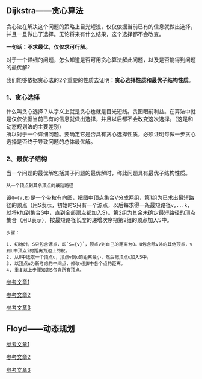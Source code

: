 ## Dijkstra——贪心算法

贪心法在解决这个问题的策略上目光短浅，仅仅依据当前已有的信息就做出选择，并且一旦做出了选择。无论将来有什么结果，这个选择都不会改变。

**一句话：不求最优，仅仅求可行解。**



对于一个详细的问题，怎么知道是否可用贪心算法解此问题，以及是否能得到问题的最优解?

我们能够依据贪心法的2个重要的性质去证明：**贪心选择性质和最优子结构性质**。

### 1、贪心选择

什么叫贪心选择？从字义上就是贪心也就是目光短线。贪图眼前利益。在算法中就是仅仅依据当前已有的信息就做出选择，并且以后都不会改变这次选择。（这是和动态规划法的主要差别）　　  
 所以对于一个详细问题。要确定它是否具有贪心选择性质，必须证明每做一步贪心选择是否终于导致问题的总体最优解。

### 2、最优子结构

当一个问题的最优解包括其子问题的最优解时，称此问题具有最优子结构性质。



```
从一个顶点到其余顶点的最短路径
```

设`G=(V,E)`是一个带权有向图，把图中顶点集合V分成两组，第1组为已求出最短路径的顶点（用S表示，初始时S只有一个源点，以后每求得一条最短路径`v,...k`，就将k加到集合S中，直到全部顶点都加入S）。第2组为其余未确定最短路径的顶点集合（用U表示），按最短路径长度的递增次序把第2组的顶点加入S中。

    步骤：

    1. 初始时，S只包含源点，即`S={v}`，顶点v到自己的距离为0。U包含除v外的其他顶点，v到U中顶点i的距离为边上的权。
    2. 从U中选取一个顶点u，顶点v到u的距离最小，然后把顶点u加入S中。
    3. 以顶点u为新考虑的中间点，修改v到U中各个点的距离。
    4. 重复以上步骤知道S包含所有顶点。



[参考文章1](http://blog.csdn.net/wang704987562/article/details/70991590)

[参考文章2](https://www.cnblogs.com/dongkuo/p/5584610.html)

[参考文章3](http://blog.csdn.net/effective_coder/article/details/8736718)



## Floyd——动态规划

[参考文章1](http://blog.csdn.net/baidu_28312631/article/details/47418773)

[参考文章2](http://blog.csdn.net/sun897949163/article/details/52077460)

[参考文章3](http://blog.csdn.net/woshioosm/article/details/7438834)

